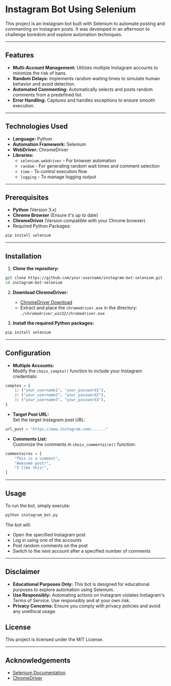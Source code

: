 # Instagram Bot Using Selenium  

This project is an Instagram bot built with Selenium to automate posting and commenting on Instagram posts. It was developed in an afternoon to challenge boredom and explore automation techniques.

---

## Features  
- **Multi-Account Management:** Utilizes multiple Instagram accounts to minimize the risk of bans.  
- **Random Delays:** Implements random waiting times to simulate human behavior and avoid detection.  
- **Automated Commenting:** Automatically selects and posts random comments from a predefined list.  
- **Error Handling:** Captures and handles exceptions to ensure smooth execution.  

---

## Technologies Used  
- **Language:** Python  
- **Automation Framework:** Selenium  
- **WebDriver:** ChromeDriver  
- **Libraries:**  
  - `selenium.webdriver` - For browser automation  
  - `random` - For generating random wait times and comment selection  
  - `time` - To control execution flow  
  - `logging` - To manage logging output  

---

## Prerequisites  
- **Python** (Version 3.x)  
- **Chrome Browser** (Ensure it's up to date)  
- **ChromeDriver** (Version compatible with your Chrome browser)  
- Required Python Packages:  
```bash
pip install selenium
```

---

## Installation  
1. **Clone the repository:**  
```bash
git clone https://github.com/your-username/instagram-bot-selenium.git
cd instagram-bot-selenium
```

2. **Download ChromeDriver:**  
   - [ChromeDriver Download](https://chromedriver.chromium.org/downloads)  
   - Extract and place the `chromedriver.exe` in the directory: `./chromedriver_win32/chromedriver.exe`  

3. **Install the required Python packages:**  
```bash
pip install selenium
```

---

## Configuration  
- **Multiple Accounts:**  
  Modify the `choix_compte()` function to include your Instagram credentials:  
```python
comptes = {
    1: ("your_username1", "your_password1"),
    2: ("your_username2", "your_password2"),
    3: ("your_username3", "your_password3"),
}
```

- **Target Post URL:**  
  Set the target Instagram post URL:  
```python
url_post = "https://www.instagram.com/......"
```

- **Comments List:**  
  Customize the comments in `choix_commentaire()` function:  
```python
commentaires = [
    "This is a comment",
    "Awesome post!",
    "I like this!",
]
```

---

## Usage  
To run the bot, simply execute:  
```bash
python instagram_bot.py
```

The bot will:  
- Open the specified Instagram post  
- Log in using one of the accounts  
- Post random comments on the post  
- Switch to the next account after a specified number of comments  

---

## Disclaimer  
- **Educational Purposes Only:** This bot is designed for educational purposes to explore automation using Selenium.  
- **Use Responsibly:** Automating actions on Instagram violates Instagram's Terms of Service. Use responsibly and at your own risk.  
- **Privacy Concerns:** Ensure you comply with privacy policies and avoid any unethical usage.

## License  
This project is licensed under the MIT License.  

---

## Acknowledgements  
- [Selenium Documentation](https://www.selenium.dev/documentation/)  
- [ChromeDriver](https://chromedriver.chromium.org/)  
